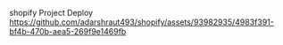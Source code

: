 shopify Project Deploy
https://github.com/adarshraut493/shopify/assets/93982935/4983f391-bf4b-470b-aea5-269f9e1469fb
